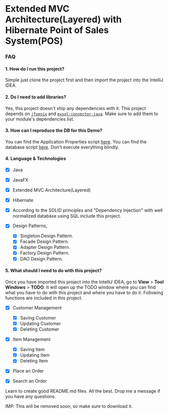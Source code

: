 # Extended MVC Architecture(Layered) with Hibernate Point of Sales System(POS)

### FAQ

#### 1. How do I run this project?

Simple just clone the project first and then import the project into the IntelliJ IDEA.

#### 2. Do I need to add libraries?

Yes, this project doesn't ship any dependencies with it. 
This project depends on [`jfoenix`](https://mvnrepository.com/artifact/com.jfoenix/jfoenix/8.0.10) and
[`mysql-connector-java`](https://mvnrepository.com/artifact/mysql/mysql-connector-java/8.0.21). Make sure to add them  to your module's dependencies list.  

#### 3. How can I reproduce the DB for this Demo?

You can find the Application Properties script [here](resources/application.properties).
You can find the database script [here](src/db/DBConnection). Don't execute everything blindly.

#### 4. Language & Technologies

- [x] Java
- [x] JavaFX 
- [x] Extended MVC Architecture(Layered) 
- [x] Hibernate

- [x] According to the SOLID principles and "Dependency Injection" with well normalized database using SQL include this project.
- [x] Design Patterns,
  - [x] Singleton Design Pattern.
  - [x] Facade Design Pattern.
  - [x] Adapter Design Pattern.
  - [x] Factory Design Pattern.
  - [x] DAO Design Pattern.

#### 5. What should I need to do with this project?
 
Once you have imported this project into the IntelliJ IDEA, 
go to **View** > **Tool Windows** > **TODO**. It will open up the TODO window where you can find what you have to do with this project and where you have to do it.
Following functions are included in this project.
- [x] Customer Management
  - [x] Saving Customer
  - [x] Updating Customer
  - [x] Deleting Customer
  
- [x] Item Management
  - [x] Saving Item
  - [x] Updating Item
  - [x] Deleting Item

- [x] Place an Order

- [x] Search an Order
 
Learn to create good README.md files. All the best. Drop me a message if you have any questions.
 
IMP: This will be removed soon, so make sure to download it.